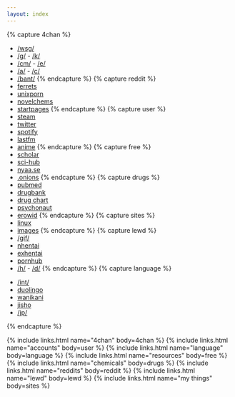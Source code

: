 ```yaml
---
layout: index
---
```

{% capture 4chan %}
* [/wsg/](https://4chan.org/wsg)
* [/g/](https://4chan.org/g) - [/k/](https://4chan.org/k)
* [/cm/](https://4chan.org/cm) - [/e/](https://4chan.org/e)
* [/a/](https://4chan.org/a) - [/c/](https://4chan.org/c)
* [/bant/](https://4chan.org/bant)
{% endcapture %}
{% capture reddit %}
* [ferrets](https://www.reddit.com/r/ferrets)
* [unixporn](https://www.reddit.com/r/unixporn)
* [novelchems](https://www.reddit.com/r/researchchemicals)
* [startpages](https://www.reddit.com/r/startpages)
{% endcapture %}
{% capture user %}
* [steam](https://steamcommunity.com/id/{{site.steam}})
* [twitter](https://twitter.com/{{site.twitter}})
* [spotify](https://open.spotify.com/user/{{site.spotify}})
* [lastfm](https://last.fm/user/{{site.lastfm}})
* [anime](https://myanimelist.net/profile/{{site.anime}})
{% endcapture %}
{% capture free %}
* [scholar](https://scholar.google.com)
* [sci-hub](https://sci-hub.se)
* [nyaa.se](https://pantsu.cat)
* [.onions](https://dark.fail)
{% endcapture %}
{% capture drugs %}
* [pubmed](https://www.ncbi.nlm.nih.gov/pubmed/)
* [drugbank](https://www.drugbank.ca)
* [drug chart](http://web.mit.edu/zakf/www/drugchart)
* [psychonaut](https://psychonautwiki.org/wiki/Main_Page)
* [erowid](https://erowid.org/psychoactives/)
{% endcapture %}
{% capture sites %}
* [linux](https://hrt.pw)
* [images](https://illegal.pics)
{% endcapture %}
{% capture lewd %}
* [/gif/](https://4chan.org/gif)
* [nhentai](https://nhentai.net)
* [exhentai](https://exhentai.org)
* [pornhub](https://pornhub.com)
* [/h/](https://4chan.org/d) - [/d/](https://4chan.org/d)
{% endcapture %}
{% capture language %}
<!-- * [advent](https://adventofcode.com/) -->
* [/int/](https://4chan.org/int)
* [duolingo](https://duolingo.com)
* [wanikani](https://wanikani.com)
* [jisho](https://jisho.org)
* [/jp/](https://4chan.org/jp)
<!-- * [codewars](https://codewars.com) -->
{% endcapture %}
<!-- Print Out -->
<section id = "links">
  {% include links.html
    name="4chan" body=4chan %}
  {% include links.html
    name="accounts" body=user %}
  {% include links.html
    name="language" body=language %}
  {% include links.html
    name="resources" body=free %}
  {% include links.html
    name="chemicals" body=drugs %}
  {% include links.html
    name="reddits" body=reddit %}
  {% include links.html
    name="lewd" body=lewd %}
  {% include links.html
    name="my things" body=sites %}
</section>
